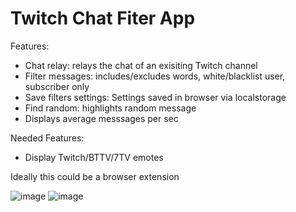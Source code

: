 # Twitch Chat Fiter App

Features: 
- Chat relay: relays the chat of an exisiting Twitch channel
- Filter messages: includes/excludes words, white/blacklist user, subscriber only
- Save filters settings: Settings saved in browser via localstorage
- Find random: highlights random message
- Displays average messsages per sec

Needed Features:
- Display Twitch/BTTV/7TV emotes

Ideally this could be a browser extension

![image](https://user-images.githubusercontent.com/53848567/235595312-03a50154-29f5-4ecd-a182-11e27c7de531.png)
![image](https://user-images.githubusercontent.com/53848567/235595440-63fc70d6-6004-4387-95fd-1627e87e7a99.png)


